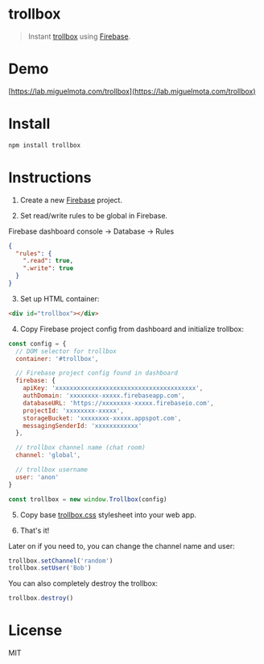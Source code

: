 # trollbox

> Instant [trollbox](http://www.urbandictionary.com/define.php?term=trollbox) using [Firebase](https://firebase.google.com/).

# Demo

[https://lab.miguelmota.com/trollbox](https://lab.miguelmota.com/trollbox)

# Install

```javascript
npm install trollbox
```

# Instructions

1. Create a new [Firebase](https://firebase.google.com/) project.

2. Set read/write rules to be global in Firebase.

Firebase dashboard console -> Database -> Rules

```json
{
  "rules": {
    ".read": true,
    ".write": true
  }
}
```

3. Set up HTML container:

```html
<div id="trollbox"></div>
```

4. Copy Firebase project config from dashboard and initialize trollbox:

```javascript
const config = {
  // DOM selector for trollbox
  container: '#trollbox',

  // Firebase project config found in dashboard
  firebase: {
    apiKey: 'xxxxxxxxxxxxxxxxxxxxxxxxxxxxxxxxxxxxxxx',
    authDomain: 'xxxxxxxx-xxxxx.firebaseapp.com',
    databaseURL: 'https://xxxxxxxx-xxxxx.firebaseio.com',
    projectId: 'xxxxxxxx-xxxxx',
    storageBucket: 'xxxxxxxx-xxxxx.appspot.com',
    messagingSenderId: 'xxxxxxxxxxxx'
  },

  // trollbox channel name (chat room)
  channel: 'global',

  // trollbox username
  user: 'anon'
}

const trollbox = new window.Trollbox(config)
```

5. Copy base [trollbox.css](./trollbox.css) stylesheet into your web app.

6. That's it!

Later on if you need to, you can change the channel name and user:

```javascript
trollbox.setChannel('random')
trollbox.setUser('Bob')
```

You can also completely destroy the trollbox:

```javascript
trollbox.destroy()
```

# License

MIT
